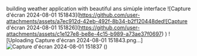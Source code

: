 building weather application with beautiful ans simùple interface
![Capture d'écran 2024-08-01 151843](https://github.com/user-attachments/assets/a7ec912d-42eb-492f-8b34-b2f120448ded![Capture d'écran 2024-08-01 151826](https://github.com/user-attachments/assets/c1e127e8-be8e-4c15-b989-a73ae37f0697)
) 
![Uploading Capture d'écran 2024-08-01 151843.png…]![Capture d'écran 2024-08-01 151837](https://github.com/user-attachments/assets/831f2290-ad0a-4c35-a911-6f4fcad2184d)
()
